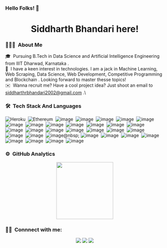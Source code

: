 ### Hello Folks! 👋

<h1 align="center"> Siddharth Bhandari here! </h1>



### 👨🏻‍💻 &nbsp;About Me

🎓 &nbsp;Pursuing B.Tech in Data Science and Artificial Intelligence Engineering from IIIT Dharwad, Karnataka .\
🌱 &nbsp;I have a keen interest in technologies. I am a jack in Machine Learning, Web Scraping, Data Science, Web Development, Competitive  Programming and Blockchain .
Looking forward to master thesse topics!\
✉️ &nbsp;Wanna recruit me? Have a cool project idea? Just shoot an email to siddharthrbhandari2002@gmail.com .\



### 🛠 &nbsp;Tech Stack And Languages

![Heroku](https://img.shields.io/badge/Heroku-430098?style=for-the-badge&logo=heroku&logoColor=white)&nbsp;
![Ethereum](https://img.shields.io/badge/Ethereum-3C3C3D?style=for-the-badge&logo=Ethereum&logoColor=white)&nbsp;
![image](https://img.shields.io/badge/MongoDB-4EA94B?style=for-the-badge&logo=mongodb&logoColor=white)&nbsp;
![image](https://img.shields.io/badge/Bootstrap-563D7C?style=for-the-badge&logo=bootstrap&logoColor=white)&nbsp;
![image](https://img.shields.io/badge/Node.js-339933?style=for-the-badge&logo=nodedotjs&logoColor=white)&nbsp;
![image](https://img.shields.io/badge/npm-CB3837?style=for-the-badge&logo=npm&logoColor=white)&nbsp;
![image](https://img.shields.io/badge/R-276DC3?style=for-the-badge&logo=r&logoColor=white)&nbsp;
![image](https://img.shields.io/badge/React-20232A?style=for-the-badge&logo=react&logoColor=61DAFB)&nbsp;
![image](https://img.shields.io/badge/Selenium-43B02A?style=for-the-badge&logo=Selenium&logoColor=white)&nbsp;
![image](https://img.shields.io/badge/Visual_Studio_Code-0078D4?style=for-the-badge&logo=visual%20studio%20code&logoColor=white)&nbsp;
![image](https://img.shields.io/badge/C-00599C?style=for-the-badge&logo=c&logoColor=white)&nbsp;
![image](https://img.shields.io/badge/C%2B%2B-00599C?style=for-the-badge&logo=c%2B%2B&logoColor=white)&nbsp;
![image](https://img.shields.io/badge/CSS3-1572B6?style=for-the-badge&logo=css3&logoColor=white)&nbsp;
![image](https://img.shields.io/badge/HTML5-E34F26?style=for-the-badge&logo=html5&logoColor=white)&nbsp;
![image](https://img.shields.io/badge/Java-ED8B00?style=for-the-badge&logo=java&logoColor=white)&nbsp;
![image](https://img.shields.io/badge/JavaScript-323330?style=for-the-badge&logo=javascript&logoColor=F7DF1E)&nbsp;
![image](https://img.shields.io/badge/json-5E5C5C?style=for-the-badge&logo=json&logoColor=white)&nbsp;
![image](https://img.shields.io/badge/Numpy-777BB4?style=for-the-badge&logo=numpy&logoColor=white)&nbsp;
![image](https://img.shields.io/badge/Pandas-2C2D72?style=for-the-badge&logo=pandas&logoColor=white)&nbsp;
![image](https://img.shields.io/badge/PHP-777BB4?style=for-the-badge&logo=php&logoColor=white)&nbsp;
![image](https://img.shields.io/badge/Python-FFD43B?style=for-the-badge&logo=python&logoColor=darkgreen)&nbsp;
![image](https://img.shields.io/badge/Solidity-e6e6e6?style=for-the-badge&logo=solidity&logoColor=black)&nbsp;
![image](https://img.shields.io/badge/Figma-F24E1E?style=for-the-badge&logo=figma&logoColor=white)&nbsp;
![image](https://img.shields.io/badge/Angular-DD0031?style=for-the-badge&logo=angular&logoColor=white)@nbsp;
![image](https://img.shields.io/badge/Chakra--UI-319795?style=for-the-badge&logo=chakra-ui&logoColor=white)&nbsp;
![image](https://img.shields.io/badge/Chart.js-FF6384?style=for-the-badge&logo=chartdotjs&logoColor=white)&nbsp;
![image](https://img.shields.io/badge/conda-342B029.svg?&style=for-the-badge&logo=anaconda&logoColor=white)&nbsp;
![image](https://img.shields.io/badge/Material%20UI-007FFF?style=for-the-badge&logo=mui&logoColor=white)&nbsp;
![image](https://img.shields.io/badge/Material%20UI-007FFF?style=for-the-badge&logo=mui&logoColor=white)&nbsp;
![image](https://img.shields.io/badge/Cordova-35434F?style=for-the-badge&logo=apache-cordova&logoColor=E8E8E8)&nbsp;
![image](https://img.shields.io/badge/Ionic-3880FF?style=for-the-badge&logo=ionic&logoColor=white)&nbsp;
![image](https://img.shields.io/badge/manjaro-35BF5C?style=for-the-badge&logo=manjaro&logoColor=white)&nbsp;



### ⚙️ &nbsp;GitHub Analytics

<p align="center">
<a href="https://github.com/siddBhandari">
  <img height="180em" src="https://github-readme-stats-eight-theta.vercel.app/api?username=siddBhandari&show_icons=true&theme=blue-green&include_all_commits=true&count_private=true"/>
</a>
</p>




### 🤝🏻 &nbsp;Connnect with me:

<p align="center">
<a href="https://www.linkedin.com/in/siddharth-bhandari-7a5256201/"><img src="https://img.shields.io/badge/LinkedIn-0077B5?style=for-the-badge&logo=linkedin&logoColor=white"/></a>
<a href="mailto:siddharthrbhandari2002@gmail.com"><img src="https://img.shields.io/badge/Gmail-D14836?style=for-the-badge&logo=gmail&logoColor=white"/></a>
<a href="https://www.instagram.com/siddharth_bhandari_10/"><img src="https://img.shields.io/badge/Instagram-E4405F?style=for-the-badge&logo=instagram&logoColor=white"/>
<a href="https://www.codechef.com/users/siddharth_02/"><img src="https://img.shields.io/badge/-CodeChef-5B4638?style=for-the-badge&logo=CodeChef&logoColor=white/>
</p>

